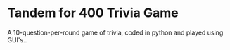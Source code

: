 # Tandem for 400 Trivia Game
 A 10-question-per-round game of trivia, coded in python and played using GUI's..
